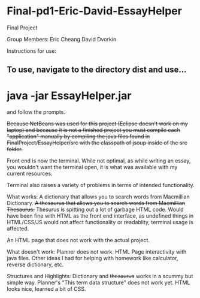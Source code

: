 Final-pd1-Eric-David-EssayHelper
================================

Final Project

Group Members:
Eric Cheang
David Dvorkin

Instructions for use:

<h2> To use, navigate to the directory dist and use...

<h1>java -jar EssayHelper.jar</h1>

and follow the prompts.

</h2>

<del>Because NetBeans was used for this project (Eclipse doesn't work on my laptop) and because it is not a finished project you must compile each "application" manually by compiling the java files found in FinalProject/EssayHelper/src with the classpath of jsoup inside of the src folder.</del>

Front end is now the terminal. While not optimal, as while writing an essay, you wouldn't want the terminal open, it is what was available with my current resources.

Terminal also raises a variety of problems in terms of intended functionality. 

What works:
A dictionary that allows you to search words from Macmillian Dictionary.
<del>A thesaurus that allows you to search words from Macmillian Thesaurus.</del>
Thesurus is spitting out a lot of garbage HTML code. Would have been fine with HTML as the front end interface, as undefined things in HTML/CSS/JS would not affect functionality or readablity, terminal usage is affected. 

An HTML page that does not work with the actual project.

What doesn't work:
Planner does not work.
HTML Page interactivity with java files.
Other ideas I had for helping with homework like calculator, reverse dictionary, etc.

Structures and Highlights:
Dictionary and <del>thesaurus</del> works in a scummy but simple way.
Planner's "This term data structure" does not work yet.
HTML looks nice, learned a bit of CSS.

